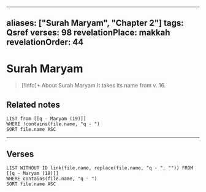 
---
aliases: ["Surah Maryam", "Chapter 2"]
tags: Qsref
verses: 98
revelationPlace: makkah
revelationOrder: 44
---

# Surah Maryam

> [!info]+ About Surah Maryam
> It takes its name from v. 16.

## Related notes
```dataview
LIST from [[q - Maryam (19)]]
WHERE !contains(file.name, "q - ")
SORT file.name ASC
```

---

## Verses
```dataview
LIST WITHOUT ID link(file.name, replace(file.name, "q - ", "")) FROM [[q - Maryam (19)]]
WHERE contains(file.name, "q - ")
SORT file.name ASC
```

